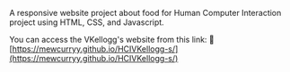 A responsive website project about food for Human Computer Interaction project using HTML, CSS, and Javascript.

You can access the VKellogg's website from this link:
🔗 [https://mewcurryy.github.io/HCIVKellogg-s/](https://mewcurryy.github.io/HCIVKellogg-s/)
